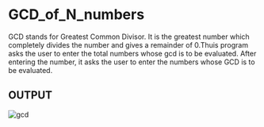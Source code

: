 # GCD_of_N_numbers
GCD stands for Greatest Common Divisor. It is the greatest number which completely divides the number and gives a remainder of 0.Thuis program asks the user to enter the total numbers whose gcd is to be evaluated. After entering the number, it asks the user to enter the numbers whose GCD is to be evaluated.
## OUTPUT
![gcd](https://user-images.githubusercontent.com/53641559/85283933-dab62980-b4ab-11ea-910b-5d9264367c6f.png)

